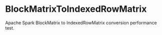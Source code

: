 # BlockMatrixToIndexedRowMatrix
Apache Spark BlockMatrix to IndexedRowMatrix conversion performance test.
